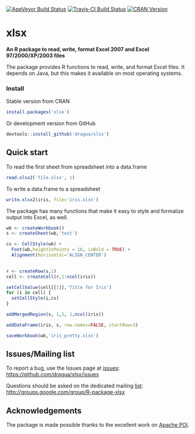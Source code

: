 [![AppVeyor Build Status](https://ci.appveyor.com/api/projects/status/github/colearendt/xlsx?branch=master&svg=true)](https://ci.appveyor.com/project/colearendt/xlsx)
[![Travis-CI Build Status](https://travis-ci.org/colearendt/xlsx.svg?branch=master)](https://travis-ci.org/colearendt/xlsx)
[![CRAN Version](http://www.r-pkg.org/badges/version-last-release/xlsx)](https://cran.r-project.org/web/packages/xlsx/index.html)

xlsx
========

**An R package to read, write, format Excel 2007 and Excel 97/2000/XP/2003 files**

The package provides R functions to read, write, and format Excel files.  It depends 
on Java, but this makes it available on most operating systems. 

### Install

Stable version from CRAN

```r
install.packages('xlsx')
```

Or development version from GitHub

```r
devtools::install_github('dragua/xlsx')
```

## Quick start

To read the first sheet from spreadsheet into a data.frame 

```r
read.xlsx2('file.xlsx', 1)
```
To write a data.frame to a spreadsheet 
```r
write.xlsx2(iris, file='iris.xlsx')
```

The package has many functions that make it easy to style and
formalize output into Excel, as well.

```r
wb <- createWorkbook()
s <- createSheet(wb,'test')

cs <- CellStyle(wb) + 
  Font(wb,heightInPoints = 16, isBold = TRUE) +
  Alignment(horizontal='ALIGN_CENTER')
  

r <- createRow(s,1)
cell <- createCell(r,1:ncol(iris))

setCellValue(cell[[1]],'Title for Iris')
for (i in cell) {
  setCellStyle(i,cs)
}

addMergedRegion(s, 1,1, 1,ncol(iris))

addDataFrame(iris, s, row.names=FALSE, startRow=3)

saveWorkbook(wb,'iris_pretty.xlsx')
```

## Issues/Mailing list

To report a bug, use the Issues page at 
[issues](https://github.com/dragua/xlsx/issues): https://github.com/dragua/xlsx/issues

Questions should be asked on the dedicated mailing
[list](http://groups.google.com/group/R-package-xlsx): http://groups.google.com/group/R-package-xlsx

## Acknowledgements

The package is made possible thanks to the excellent
work on [Apache POI](https://poi.apache.org/spreadsheet/index.html).